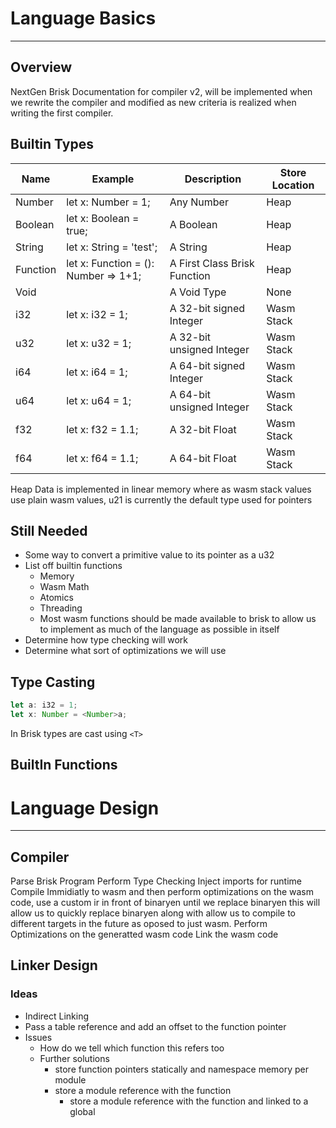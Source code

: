 # Language Basics
----------------------------------------------------------------
## Overview
NextGen Brisk Documentation for compiler v2, will be implemented when we rewrite the compiler and modified as new criteria is realized when writing the first compiler.
## Builtin Types

| Name     | Example                              | Description                  | Store Location |
|----------|--------------------------------------|------------------------------|----------------|
| Number   | let x: Number = 1;                   | Any Number                   | Heap           |
| Boolean  | let x: Boolean = true;               | A Boolean                    | Heap           |
| String   | let x: String = 'test';              | A String                     | Heap           |
| Function | let x: Function = (): Number => 1+1; | A First Class Brisk Function | Heap           |
| Void     |                                      | A Void Type                  | None           |
| i32      | let x: i32 = 1;                      | A 32-bit signed Integer      | Wasm Stack     |
| u32      | let x: u32 = 1;                      | A 32-bit unsigned Integer    | Wasm Stack     |
| i64      | let x: i64 = 1;                      | A 64-bit signed Integer      | Wasm Stack     |
| u64      | let x: u64 = 1;                      | A 64-bit unsigned Integer    | Wasm Stack     |
| f32      | let x: f32 = 1.1;                    | A 32-bit Float               | Wasm Stack     |
| f64      | let x: f64 = 1.1;                    | A 64-bit Float               | Wasm Stack     |

Heap Data is implemented in linear memory where as wasm stack values use plain wasm values, u21 is currently the default type used for pointers

## Still Needed
+ Some way to convert a primitive value to its pointer as a u32
+ List off builtin functions
  + Memory
  + Wasm Math
  + Atomics
  + Threading
  + Most wasm functions should be made available to brisk to allow us to implement as much of the language as possible in itself
+ Determine how type checking will work
+ Determine what sort of optimizations we will use
## Type Casting

```ts
let a: i32 = 1;
let x: Number = <Number>a;
```
In Brisk types are cast using `<T>`

## BuiltIn Functions

# Language Design
------------------------
## Compiler
Parse Brisk Program
Perform Type Checking
Inject imports for runtime
Compile Immidiatly to wasm and then perform optimizations on the wasm code, use a custom ir in front of binaryen until we replace binaryen this will allow us to quickly replace binaryen along with allow us to compile to different targets in the future as oposed to just wasm.
Perform Optimizations on the generatted wasm code
Link the wasm code
## Linker Design
### Ideas
+ Indirect Linking
+ Pass a table reference and add an offset to the function pointer
+ Issues
  + How do we tell which function this refers too
  + Further solutions
    + store function pointers statically and namespace memory per module
    + store a module reference with the function
      + store a module reference with the function and linked to a global